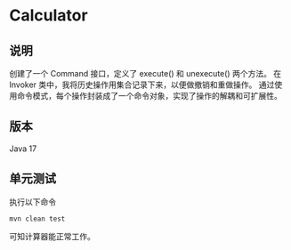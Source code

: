 # Calculator

## 说明

创建了一个 Command 接口，定义了 execute() 和 unexecute() 两个方法。
在 Invoker 类中，我将历史操作用集合记录下来，以便做撤销和重做操作。
通过使用命令模式，每个操作封装成了一个命令对象，实现了操作的解耦和可扩展性。

## 版本

Java 17

## 单元测试

执行以下命令

```
mvn clean test
```

可知计算器能正常工作。